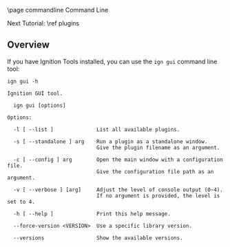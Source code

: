 \page commandline Command Line

Next Tutorial: \ref plugins

## Overview

If you have Ignition Tools installed, you can use the `ign gui` command line tool:

`ign gui -h`

    Ignition GUI tool.

      ign gui [options]

    Options:

      -l [ --list ]              List all available plugins.

      -s [ --standalone ] arg    Run a plugin as a standalone window.
                                 Give the plugin filename as an argument.

      -c [ --config ] arg        Open the main window with a configuration file.
                                 Give the configuration file path as an argument.

      -v [ --verbose ] [arg]     Adjust the level of console output (0~4).
                                 If no argument is provided, the level is set to 4.

      -h [ --help ]              Print this help message.

      --force-version <VERSION>  Use a specific library version.

      --versions                 Show the available versions.


